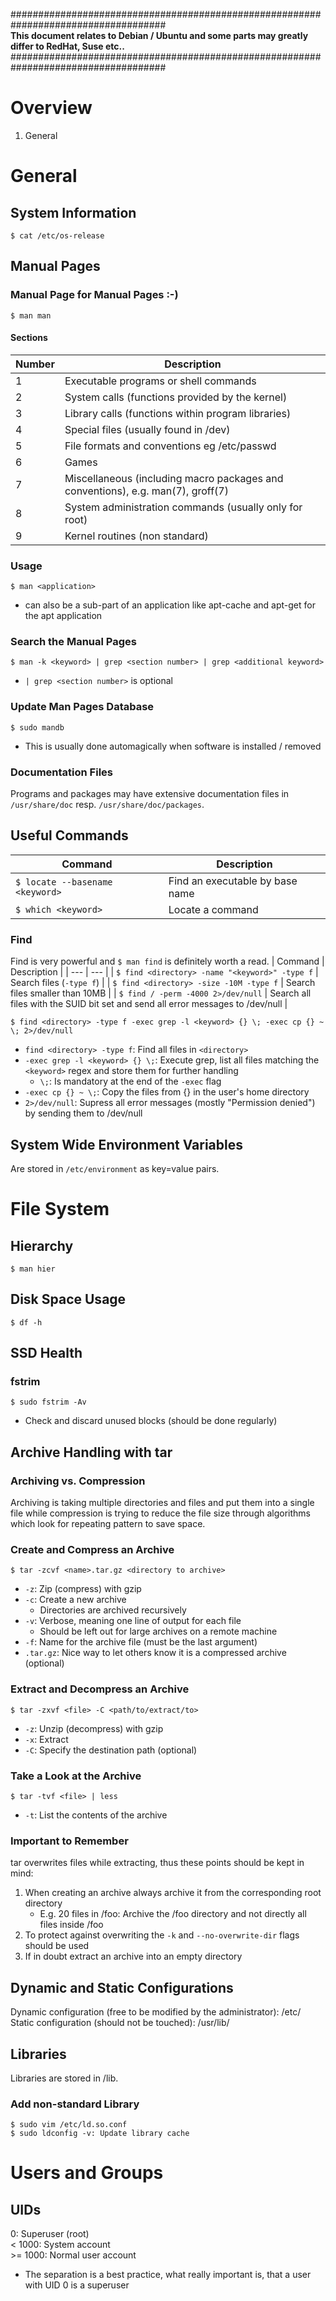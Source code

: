 ####################################################################################<br>
<b>This document relates to Debian / Ubuntu and some parts may greatly differ to RedHat, Suse etc..</b><br>
####################################################################################<br>



# Overview
1. General

# General

## System Information
`$ cat /etc/os-release`

## Manual Pages

### Manual Page for Manual Pages :-)
`$ man man`

#### Sections
| Number | Description |
| --- | --- |
| 1 | Executable programs or shell commands |
| 2 | System calls (functions provided by the kernel) |
| 3 | Library calls (functions within program libraries) |
| 4 | Special files (usually found in /dev) |
| 5 | File formats and conventions eg /etc/passwd |
| 6 | Games |
| 7 | Miscellaneous (including  macro  packages  and  conventions), e.g. man(7), groff(7) |
| 8 | System administration commands (usually only for root) |
| 9 | Kernel routines (non standard) |

### Usage
`$ man <application>`
- <application> can also be a sub-part of an application like apt-cache and apt-get for the apt application

### Search the Manual Pages
`$ man -k <keyword> | grep <section number> | grep <additional keyword>`
- `| grep <section number>` is optional

### Update Man Pages Database
`$ sudo mandb`
- This is usually done automagically when software is installed / removed

### Documentation Files
Programs and packages may have extensive documentation files in `/usr/share/doc` resp. `/usr/share/doc/packages`.

## Useful Commands
| Command | Description |
| --- | --- |
| `$ locate --basename <keyword>` | Find an executable by base name |
| `$ which <keyword>` | Locate a command |

### Find
Find is very powerful and `$ man find` is definitely worth a read.
| Command | Description |
| --- | --- |
| `$ find <directory> -name "<keyword>" -type f` | Search files (`-type f`) |
| `$ find <directory> -size -10M -type f` | Search files smaller than 10MB |
| `$ find / -perm -4000 2>/dev/null` | Search all files with the SUID bit set and send all error messages to /dev/null |

`$ find <directory> -type f -exec grep -l <keyword> {} \; -exec cp {} ~ \; 2>/dev/null`
  - `find <directory> -type f`: Find all files in `<directory>`
  - `-exec grep -l <keyword> {} \;`: Execute grep, list all files matching the `<keyword>` regex and store them for further handling
    - `\;`: Is mandatory at the end of the `-exec` flag
  - `-exec cp {} ~ \;`: Copy the files from {} in the user's home directory
  - `2>/dev/null`: Supress all error messages (mostly "Permission denied") by sending them to /dev/null

## System Wide Environment Variables
Are stored in `/etc/environment` as key=value pairs.

# File System

## Hierarchy
`$ man hier`

## Disk Space Usage
`$ df -h`

## SSD Health

### fstrim
`$ sudo fstrim -Av`
- Check and discard unused blocks (should be done regularly)

## Archive Handling with tar

### Archiving vs. Compression
Archiving is taking multiple directories and files and put them into a single file while compression is trying to reduce the file size through algorithms which look for repeating pattern to save space.

### Create and Compress an Archive
`$ tar -zcvf <name>.tar.gz <directory to archive>`
  - `-z`: Zip (compress) with gzip
  - `-c`: Create a new archive
    - Directories are archived recursively
  - `-v`: Verbose, meaning one line of output for each file
    - Should be left out for large archives on a remote machine
  - `-f`: Name for the archive file (must be the last argument)
  - `.tar.gz`: Nice way to let others know it is a compressed archive (optional)

### Extract and Decompress an Archive
`$ tar -zxvf <file> -C <path/to/extract/to>`
  - `-z`: Unzip (decompress) with gzip
  - `-x`: Extract
  - `-C`: Specify the destination path (optional)

### Take a Look at the Archive
`$ tar -tvf <file> | less`
  - `-t`: List the contents of the archive

### Important to Remember
tar overwrites files while extracting, thus these points should be kept in mind:
1. When creating an archive always archive it from the corresponding root directory
    - E.g. 20 files in /foo: Archive the /foo directory and not directly all files inside /foo
2. To protect against overwriting the `-k` and `--no-overwrite-dir` flags should be used
3. If in doubt extract an archive into an empty directory

## Dynamic and Static Configurations
Dynamic configuration (free to be modified by the administrator): /etc/<br>
Static configuration (should not be touched): /usr/lib/

## Libraries
Libraries are stored in /lib.

### Add non-standard Library
`$ sudo vim /etc/ld.so.conf`<br>
`$ sudo ldconfig -v: Update library cache`

# Users and Groups

## UIDs
0: Superuser (root)<br>
\< 1000: System account<br>
\>= 1000: Normal user account<br>
- The separation is a best practice, what really important is, that a user with UID 0 is a superuser
